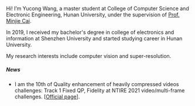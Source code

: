 Hi! I’m Yucong Wang, a master student at College of Computer Science and Electronic Engineering, Hunan University, under the supervision of [Prof. Minjie Cai](https://cai-mj.github.io/). 

In 2019, I received my bachelor's degree in college of electronics and information at Shenzhen University and started studying career in Hunan University.

My research interests include computer vision and super-resolution.

##### News

- I am the 10th of Quality enhancement of heavily compressed videos challenges: Track 1 Fixed QP, Fidelity at NTIRE 2021 video/multi-frame challenges. [[Official page](https://github.com/RenYang-home/NTIRE21_VEnh)].



